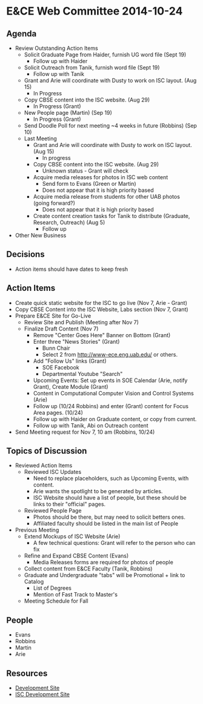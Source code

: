 # E&CE Web Committee 2014-10-24

## Agenda

* Review Outstanding Action Items
    * Solicit Graduate Page from Haider, furnish UG word file (Sept 19)
        * Follow up with Haider
    * Solicit Outreach from Tanik, furnish word file (Sept 19)
        * Follow up with Tanik
    * Grant and Arie will coordinate with Dusty to work on ISC layout. (Aug 15)
        * In Progress
    * Copy CBSE content into the ISC website. (Aug 29)
        * In Progress (Grant)
    * New People page (Martin) (Sep 19)
        * In Progress (Grant)
    * Send Doodle Poll for next meeting ~4 weeks in future (Robbins) (Sep 10)
    * Last Meeting
        * Grant and Arie will coordinate with Dusty to work on ISC layout. (Aug 15)
            * In progress
        * Copy CBSE content into the ISC website. (Aug 29)
            * Unknown status - Grant will check
        * Acquire media releases for photos in ISC web content
            * Send form to Evans (Green or Martin)
            * Does not appear that it is high priority based
        * Acquire media release from students for other UAB photos (going forward?)
            * Does not appear that it is high priority based
        * Create content creation tasks for Tanik to distribute (Graduate, Research, Outreach) (Aug 5)
            * Follow up
* Other New Business

## Decisions

* Action items should have dates to keep fresh

## Action Items

* Create quick static website for the ISC to go live (Nov 7, Arie - Grant)
* Copy CBSE Content into the ISC Website, Labs section (Nov 7, Grant)
* Prepare E&CE Site for Go-Live
    * Review Site and Publish (Meeting after Nov 7)
    * Finalize Draft Content (Nov 7)
        * Remove "Center Goes Here" Banner on Bottom (Grant)
        * Enter three "News Stories" (Grant)
            * Bunn Chair
            * Select 2 from http://www-ece.eng.uab.edu/ or others.
        * Add "Follow Us" links (Grant)
            * SOE Facebook
            * Departmental Youtube "Search"
        * Upcoming Events: Set up events in SOE Calendar (Arie, notify Grant), Create Module (Grant)
        * Content in Computational Computer Vision and Control Systems (Arie)
        * Follow up (10/24 Robbins) and enter (Grant) content for Focus Area pages. (10/24)
        * Follow up with Haider on Graduate content, or copy from current.
        * Follow up with Tanik, Abi on Outreach content
* Send Meeting request for Nov 7, 10 am (Robbins, 10/24)

## Topics of Discussion

* Reviewed Action Items
    * Reviewed ISC Updates
        * Need to replace placeholders, such as Upcoming Events, with content.
        * Arie wants the spotlight to be generated by articles.
        * ISC Website should have a list of people, but these should be links to their "official" pages.
    * Reviewed People Page
        * Photos should be there, but may need to solicit betters ones.
        * Affiliated faculty should be listed in the main list of People
* Previous Meeting
    * Extend Mockups of ISC Website (Arie)
        * A few technical questions: Grant will refer to the person who can fix
    * Refine and Expand CBSE Content (Evans)
        * Media Releases forms are required for photos of people
    * Collect content from E&CE Faculty (Tanik, Robbins)
    * Graduate and Undergraduate "tabs" will be Promotional + link to Catalog
        * List of Degrees
        * Mention of Fast Track to Master's
    * Meeting Schedule for Fall

## People

* Evans
* Robbins
* Martin
* Arie


## Resources

* [Development Site](http://wwwpj2.it.uab.edu/engineering/ece/)
* [ISC Development Site](https://wwwpj2.it.uab.edu/isc/)

